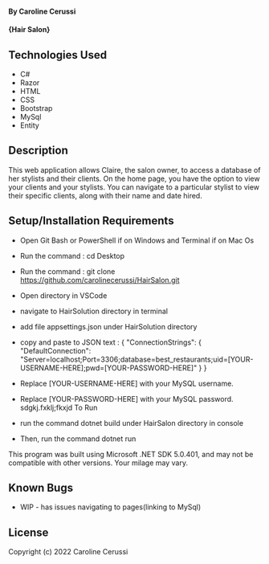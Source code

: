 
#### By Caroline Cerussi

#### {Hair Salon}

## Technologies Used

* C#
* Razor
* HTML
* CSS
* Bootstrap
* MySql
* Entity

## Description

This web application allows Claire, the salon owner, to access a database of her stylists and their clients. On the home page, you have the option to view your clients and your stylists. You can navigate to a particular stylist to view their specific clients, along with their name and date hired.

## Setup/Installation Requirements

* Open Git Bash or PowerShell if on Windows and Terminal if on Mac Os
* Run the command :  cd Desktop
* Run the command : git clone https://github.com/carolinecerussi/HairSalon.git
* Open directory in VSCode
* navigate to HairSolution directory in terminal
* add file appsettings.json under HairSolution directory
* copy and paste to  JSON text
  :
{
  "ConnectionStrings": {
      "DefaultConnection": "Server=localhost;Port=3306;database=best_restaurants;uid=[YOUR-USERNAME-HERE];pwd=[YOUR-PASSWORD-HERE]"
  }
}

* Replace [YOUR-USERNAME-HERE] with your MySQL username.
* Replace [YOUR-PASSWORD-HERE] with your MySQL password.
sdgkj.fxklj;fkxjd
To Run 

* run the command dotnet build under HairSalon directory in console
* Then, run the command dotnet run


This program was built using Microsoft .NET SDK 5.0.401, and may not be compatible with other versions. Your milage may vary.


## Known Bugs

* WIP - has issues navigating to pages(linking to MySql)

## License
Copyright (c) 2022 Caroline Cerussi

